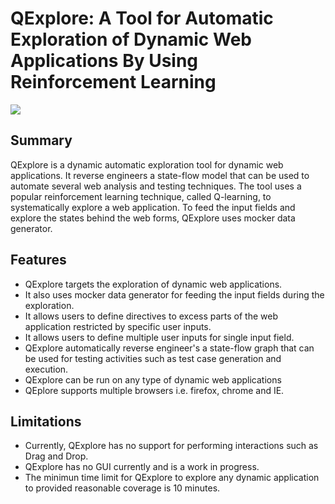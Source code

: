 # QExplore: A Tool for Automatic Exploration of Dynamic Web Applications By Using Reinforcement Learning
![](https://github.com/salmansherin/QExplore/blob/ec1e06fb936373fcfcf04d9162d859da4f060b20/img.jpg)
## Summary
QExplore is a dynamic automatic exploration tool for dynamic web applications. It reverse engineers a state-flow model that can be used to automate several web analysis and testing techniques. The tool uses a popular reinforcement learning technique, called Q-learning, to systematically explore a web application. To feed the input fields and explore the states behind the web forms, QExplore uses mocker data generator.

## Features
* QExplore targets the exploration of dynamic web applications.
* It also uses mocker data generator for feeding the input fields during the exploration.
* It allows users to define directives to excess parts of the web application restricted by specific user inputs.
* It allows users to define multiple user inputs for single input field. 
* QExplore automatically reverse engineer's a state-flow graph that can be used for testing activities such as test case generation and execution.
* QExplore can be run on any type of dynamic web applications
* QEplore supports multiple browsers i.e. firefox, chrome and IE.

## Limitations
* Currently, QExplore has no support for performing interactions such as Drag and Drop.
* QExplore has no GUI currently and is a work in progress. 
* The minimun time limit for QExplore to explore any dynamic application to provided reasonable coverage is 10 minutes.
